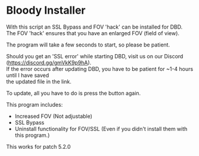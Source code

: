 # Bloody Installer
With this script an SSL Bypass and FOV 'hack' can be installed for DBD.  
The FOV 'hack' ensures that you have an enlarged FOV (field of view).

The program will take a few seconds to start, so please be patient.

Should you get an 'SSL error' while starting DBD, visit us on our Discord (https://discord.gg/gmVkK9p9hA).  
If the error occurs after updating DBD, you have to be patient for ~1-4 hours until I have saved  
the updated file in the link.  

To update, all you have to do is press the button again.

This program includes:
- Increased FOV (Not adjustable)
- SSL Bypass
- Uninstall functionality for FOV/SSL
  (Even if you didn't install them with this program.)

This works for patch 5.2.0